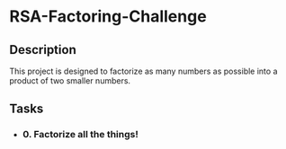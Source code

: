 # RSA-Factoring-Challenge

## Description

This project is designed to factorize as many numbers as possible into a product of two smaller numbers.

## Tasks

- ### 0. Factorize all the things!

```
